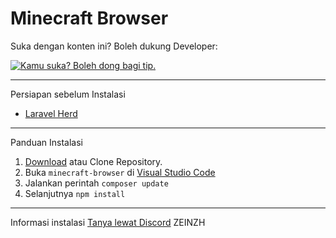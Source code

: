 # Minecraft Browser

Suka dengan konten ini? Boleh dukung Developer:

[![Kamu suka? Boleh dong bagi tip.](https://github.com/suryanicholas/mineweb/blob/main/volunteer.png)](https://teer.id/suryanicholas)

---
Persiapan sebelum Instalasi
- [Laravel Herd](https://herd.laravel.com/windows)

---
Panduan Instalasi
1. [Download](https://github.com/suryanicholas/minecraft-browser/archive/refs/heads/main.zip) atau Clone Repository.
2. Buka `minecraft-browser` di [Visual Studio Code](https://code.visualstudio.com/)
3. Jalankan perintah `composer update`
4. Selanjutnya `npm install`

---
Informasi instalasi
[Tanya lewat Discord](https://discord.com/users/zeinzh)
ZEINZH
